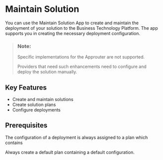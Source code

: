 <!-- loio4985d3cf71564b908a972a5126585029 -->

# Maintain Solution

You can use the Maintain Solution App to create and maintain the deployment of your solution to the Business Technology Platform. The app supports you in creating the necessary deployment configuration.

> ### Note:  
> Specific implementations for the Approuter are not supported.
> 
> Providers that need such enhancements need to configure and deploy the solution manually.



<a name="loio4985d3cf71564b908a972a5126585029__section_v5s_gvy_nvb"/>

## Key Features

-   Create and maintain solutions
-   Create solution plans
-   Configure deployments



<a name="loio4985d3cf71564b908a972a5126585029__section_lmn_mvy_nvb"/>

## Prerequisites

The configuration of a deployment is always assigned to a plan which contains

Always create a default plan containing a default configuration.

